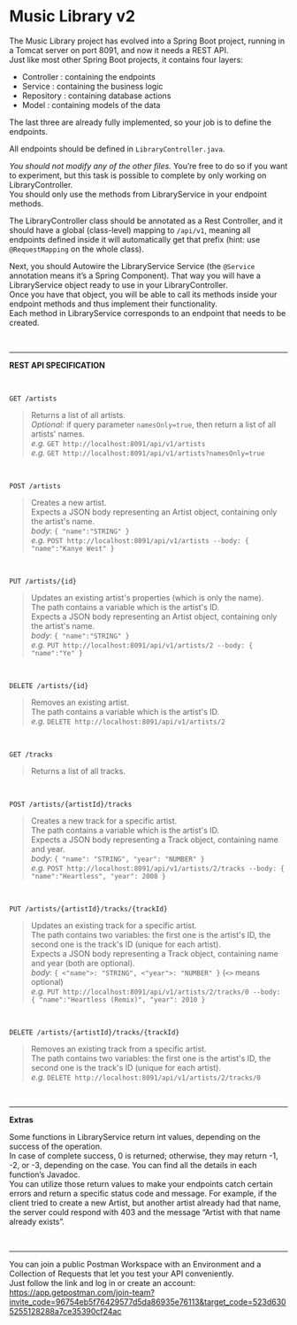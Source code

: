# Music Library v2

The Music Library project has evolved into a Spring Boot project, running in a Tomcat server on port 8091, and now it needs a REST API.  
Just like most other Spring Boot projects, it contains four layers:
-	Controller : containing the endpoints
-	Service : containing the business logic
-	Repository : containing database actions
-	Model : containing models of the data

The last three are already fully implemented, so your job is to define the endpoints.  

All endpoints should be defined in `LibraryController.java`.  

*You should not modify any of the other files.* You’re free to do so if you want to experiment, but this task is possible to complete by only working on LibraryController.  
You should only use the methods from LibraryService in your endpoint methods.

The LibraryController class should be annotated as a Rest Controller, and it should have a global (class-level) mapping to `/api/v1`, meaning all endpoints defined inside it will automatically get that prefix (hint: use `@RequestMapping` on the whole class).  

Next, you should Autowire the LibraryService Service (the `@Service` annotation means it’s a Spring Component). That way you will have a LibraryService object ready to use in your LibraryController.  
Once you have that object, you will be able to call its methods inside your endpoint methods and thus implement their functionality.  
Each method in LibraryService corresponds to an endpoint that needs to be created.

<br>

***



**REST API SPECIFICATION**

<br>

```GET /artists```

>Returns a list of all artists.  
*Optional*: if query parameter `namesOnly=true`, then return a list of all artists' names.  
*e.g.* `GET http://localhost:8091/api/v1/artists`  
*e.g.* `GET http://localhost:8091/api/v1/artists?namesOnly=true`


<br>

```POST /artists```

>Creates a new artist.  
Expects a JSON body representing an Artist object, containing only the artist's name.  
*body*: `{ "name":"STRING" }`  
*e.g.* `POST http://localhost:8091/api/v1/artists --body: { "name":"Kanye West" }`


<br>

```PUT /artists/{id}```
>Updates an existing artist's properties (which is only the name).  
The path contains a variable which is the artist's ID.  
Expects a JSON body representing an Artist object, containing only the artist's name.  
*body*: `{ "name":"STRING" }`  
*e.g.* `PUT http://localhost:8091/api/v1/artists/2 --body: { "name":"Ye" }`


<br>

```DELETE /artists/{id}```
>Removes an existing artist.  
The path contains a variable which is the artist's ID.  
*e.g.* `DELETE http://localhost:8091/api/v1/artists/2`


<br>

```GET /tracks```
>Returns a list of all tracks.

<br>

```POST /artists/{artistId}/tracks```
>Creates a new track for a specific artist.  
The path contains a variable which is the artist's ID.  
Expects a JSON body representing a Track object, containing name and year.  
*body*: `{ "name": "STRING", "year": "NUMBER" }`  
*e.g.* `POST http://localhost:8091/api/v1/artists/2/tracks --body: { "name":"Heartless", "year": 2008 }`


<br>

```PUT /artists/{artistId}/tracks/{trackId}```
>Updates an existing track for a specific artist.  
The path contains two variables: the first one is the artist's ID, the second one is the track's ID (unique for each artist).  
Expects a JSON body representing a Track object, containing name and year (both are optional).  
*body*: `{ <"name">: "STRING", <"year">: "NUMBER" }` (`<>` means optional)  
*e.g.* `PUT http://localhost:8091/api/v1/artists/2/tracks/0 --body: { "name":"Heartless (Remix)", "year": 2010 }`


<br>

```DELETE /artists/{artistId}/tracks/{trackId}```
>Removes an existing track from a specific artist.  
The path contains two variables: the first one is the artist's ID, the second one is the track's ID (unique for each artist).  
*e.g.* `DELETE http://localhost:8091/api/v1/artists/2/tracks/0`


<br>

***



**Extras**

Some functions in LibraryService return int values, depending on the success of the operation.  
In case of complete success, 0 is returned; otherwise, they may return -1, -2, or -3, depending on the case. You can find all the details in each function’s Javadoc.  
You can utilize those return values to make your endpoints catch certain errors and return a specific status code and message. For example, if the client tried to create a new Artist, but another artist already had that name, the server could respond with 403 and the message “Artist with that name already exists”.


<br>

***


You can join a public Postman Workspace with an Environment and a Collection of Requests that let you test your API conveniently.  
Just follow the link and log in or create an account: https://app.getpostman.com/join-team?invite_code=96754eb5f76429577d5da86935e76113&target_code=523d6305255128288a7ce35390cf24ac

